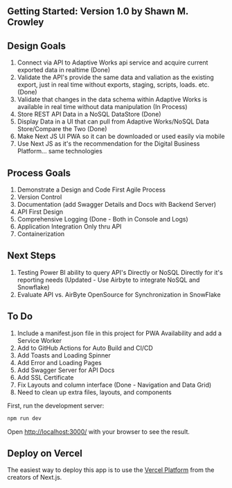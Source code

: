 
## Getting Started: Version 1.0  by Shawn M. Crowley

## Design Goals

1. Connect via API to Adaptive Works api service and acquire current exported data in realtime (Done)
2. Validate the API's provide the same data and valiation as the existing export, just in real time without exports, staging, scripts, loads. etc. (Done)
3. Validate that changes in the data schema within Adaptive Works is available in real time without data manipulation (In Process)
4. Store REST API Data in a NoSQL DataStore (Done)
5. Display Data in a UI that can pull from Adaptive Works/NoSQL Data Store/Compare the Two (Done)
6. Make Next JS UI PWA so it can be downloaded or used easily via mobile
7. Use Next JS as it's the recommendation for the Digital Business Platform... same technologies

## Process Goals

1. Demonstrate a Design and Code First Agile Process
2. Version Control
3. Documentation (add Swagger Details and Docs with Backend Server)
4. API First Design
5. Comprehensive Logging (Done - Both in Console and Logs)
7. Application Integration Only thru API
5. Containerization

## Next Steps

1. Testing Power BI ability to query API's Directly or NoSQL Directly for it's reporting needs (Updated - Use Airbyte to integrate NoSQL and Snowflake)
2. Evaluate API vs. AirByte OpenSource for Synchronization in SnowFlake

## To Do

1. Include a manifest.json file in this project for PWA Availability and add a Service Worker
2. Add to GitHub Actions for Auto Build and CI/CD
3. Add Toasts and Loading Spinner 
4. Add Error and Loading Pages
5. Add Swagger Server for API Docs
6. Add SSL Certificate
7. Fix Layouts and column interface (Done - Navigation and Data Grid)
8. Need to clean up extra files, layouts, and components

First, run the development server:

```bash
npm run dev

```

Open [http://localhost:3000/](http://localhost:3000/) with your browser to see the result.


## Deploy on Vercel

The easiest way to deploy this app is to use the [Vercel Platform](https://vercel.com/new?utm_medium=default-template&filter=next.js&utm_source=create-next-app&utm_campaign=create-next-app-readme) from the creators of Next.js.
